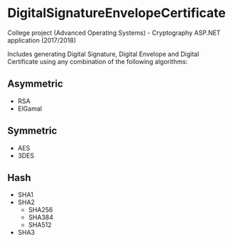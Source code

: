 # DigitalSignatureEnvelopeCertificate
College project (Advanced Operating Systems) - Cryptography ASP.NET application (2017/2018)

Includes generating Digital Signature, Digital Envelope and Digital Certificate using any combination of the following algorithms:
## Asymmetric
- RSA
- ElGamal
## Symmetric
- AES
- 3DES
## Hash
- SHA1
- SHA2 
    - SHA256
    - SHA384
    - SHA512
- SHA3
